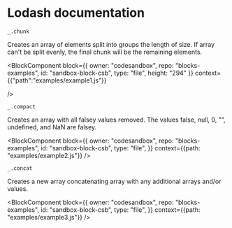 # Lodash documentation

`_.chunk`

Creates an array of elements split into groups the length of size. If array can't be split evenly, the final chunk will be the remaining elements.

<BlockComponent
block={{
    owner: "codesandbox",
    repo: "blocks-examples",
    id: "sandbox-block-csb",
    type: "file",
    height: "294"
  }}
context={{"path":"examples/example1.js"}}

/>

`_.compact`

Creates an array with all falsey values removed. The values false, null, 0, "", undefined, and NaN are falsey.

<BlockComponent
block={{
    owner: "codesandbox",
    repo: "blocks-examples",
    id: "sandbox-block-csb",
    type: "file",
  }}
context={{path: "examples/example2.js"}}
/>

`_.concat`

Creates a new array concatenating array with any additional arrays and/or values.

<BlockComponent
block={{
    owner: "codesandbox",
    repo: "blocks-examples",
    id: "sandbox-block-csb",
    type: "file",
  }}
context={{path: "examples/example3.js"}}
/>
